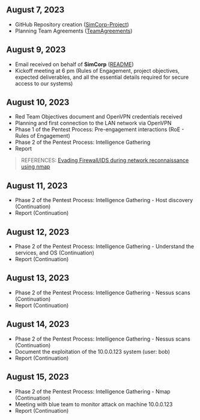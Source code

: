 
## August 7, 2023

* GitHub Repository creation ([SimCorp-Project](https://github.com/VascoLucas01/SimCorp-Project))
* Planning Team Agreements ([TeamAgreements](https://github.com/VascoLucas01/SimCorp-Project/tree/main/TeamAgreements))


## August 9, 2023

* Email received on behalf of **SimCorp** ([README](https://github.com/VascoLucas01/SimCorp-Project/blob/main/README.md))
* Kickoff meeting at 6 pm (Rules of Engagement, project objectives, expected deliverables, and all the essential details required for secure access to our systems)

## August 10, 2023

* Red Team Objectives document  and OpenVPN credentials received
* Planning and first connection to the LAN network via OpenVPN
* Phase 1 of the Pentest Process: Pre-engagement interactions (RoE - Rules of Engagement)
* Phase 2 of the Pentest Process: Intelligence Gathering
* Report

> REFERENCES: [Evading Firewall/IDS during network reconnaissance using nmap](https://infosecwriteups.com/evading-firewall-ids-during-network-reconnaissance-using-nmap-7dc393138178)

## August 11, 2023

* Phase 2 of the Pentest Process: Intelligence Gathering - Host discovery (Continuation)
* Report (Continuation)

## August 12, 2023

* Phase 2 of the Pentest Process: Intelligence Gathering - Understand the services, and OS (Continuation)
* Report (Continuation)

## August 13, 2023

* Phase 2 of the Pentest Process: Intelligence Gathering - Nessus scans (Continuation)
* Report (Continuation)

## August 14, 2023

* Phase 2 of the Pentest Process: Intelligence Gathering - Nessus scans (Continuation)
* Document the exploitation of the 10.0.0.123 system (user: bob)
* Report (Continuation)


## August 15, 2023

* Phase 2 of the Pentest Process: Intelligence Gathering - Nmap (Continuation)
* Meeting with blue team to monitor attack on machine 10.0.0.123
* Report (Continuation)